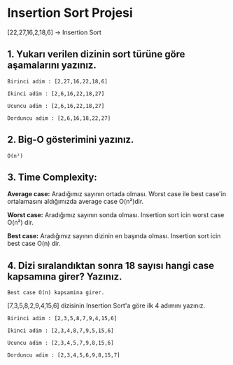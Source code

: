 # **Insertion Sort Projesi**
[22,27,16,2,18,6] -> Insertion Sort

## 1. Yukarı verilen dizinin sort türüne göre aşamalarını yazınız. ##

```
Birinci adim : [2,27,16,22,18,6]

Ikinci adim : [2,6,16,22,18,27]

Ucuncu adim : [2,6,16,22,18,27]

Dorduncu adim : [2,6,16,18,22,27]
```

## 2. Big-O gösterimini yazınız. ##
```
O(n²)
```
## 3. Time Complexity: ##

**Average case:** Aradığımız sayının ortada olması. Worst case ile best case'in ortalamasını aldığımızda average case O(n²)dir.

**Worst case:** Aradığımız sayının sonda olması. Insertion sort icin worst case O(n²) dir.

**Best case:** Aradığımız sayının dizinin en başında olması. Insertion sort icin best case O(n) dir.



## 4. Dizi sıralandıktan sonra 18 sayısı hangi case kapsamına girer? Yazınız. ##
```
Best case O(n) kapsamina girer.
```
[7,3,5,8,2,9,4,15,6] dizisinin Insertion Sort'a göre ilk 4 adımını yazınız.

```
Birinci adim : [2,3,5,8,7,9,4,15,6]

Ikinci adim : [2,3,4,8,7,9,5,15,6]

Ucuncu adim : [2,3,4,5,7,9,8,15,6]

Dorduncu adim : [2,3,4,5,6,9,8,15,7]
```
